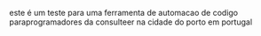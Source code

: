 este é um teste para uma ferramenta de automacao de codigo paraprogramadores da consulteer na cidade do porto em portugal

